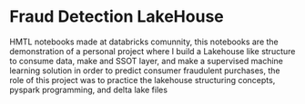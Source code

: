 # Fraud Detection LakeHouse
HMTL notebooks made at databricks comunnity, this notebooks are the demonstration of a personal project where I build a Lakehouse like structure
to consume data, make and SSOT layer, and make a supervised machine learning solution in order to predict consumer fraudulent purchases, the role of this
project was to practice the lakehouse structuring concepts, pyspark programming, and delta lake files
